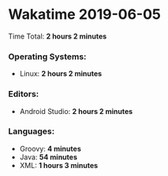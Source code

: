 # Wakatime 2019-06-05

Time Total: **2 hours 2 minutes**

### Operating Systems:
- Linux: **2 hours 2 minutes** 

### Editors:
- Android Studio: **2 hours 2 minutes** 

### Languages:
- Groovy: **4 minutes** 
- Java: **54 minutes** 
- XML: **1 hours 3 minutes** 

